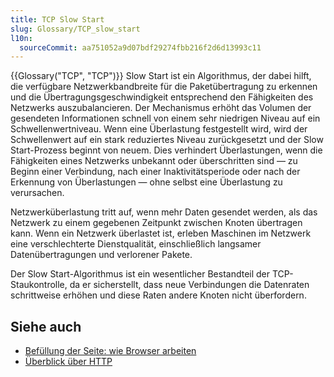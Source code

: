 ```yaml
---
title: TCP Slow Start
slug: Glossary/TCP_slow_start
l10n:
  sourceCommit: aa751052a9d07bdf29274fbb216f2d6d13993c11
---
```


{{Glossary("TCP", "TCP")}} Slow Start ist ein Algorithmus, der dabei hilft, die verfügbare Netzwerkbandbreite für die Paketübertragung zu erkennen und die Übertragungsgeschwindigkeit entsprechend den Fähigkeiten des Netzwerks auszubalancieren. Der Mechanismus erhöht das Volumen der gesendeten Informationen schnell von einem sehr niedrigen Niveau auf ein Schwellenwertniveau. Wenn eine Überlastung festgestellt wird, wird der Schwellenwert auf ein stark reduziertes Niveau zurückgesetzt und der Slow Start-Prozess beginnt von neuem. Dies verhindert Überlastungen, wenn die Fähigkeiten eines Netzwerks unbekannt oder überschritten sind — zu Beginn einer Verbindung, nach einer Inaktivitätsperiode oder nach der Erkennung von Überlastungen — ohne selbst eine Überlastung zu verursachen.

Netzwerküberlastung tritt auf, wenn mehr Daten gesendet werden, als das Netzwerk zu einem gegebenen Zeitpunkt zwischen Knoten übertragen kann. Wenn ein Netzwerk überlastet ist, erleben Maschinen im Netzwerk eine verschlechterte Dienstqualität, einschließlich langsamer Datenübertragungen und verlorener Pakete.

Der Slow Start-Algorithmus ist ein wesentlicher Bestandteil der TCP-Staukontrolle, da er sicherstellt, dass neue Verbindungen die Datenraten schrittweise erhöhen und diese Raten andere Knoten nicht überfordern.

## Siehe auch

- [Befüllung der Seite: wie Browser arbeiten](/de/docs/Web/Performance/Guides/How_browsers_work)
- [Überblick über HTTP](/de/docs/Web/HTTP/Guides/Overview)
